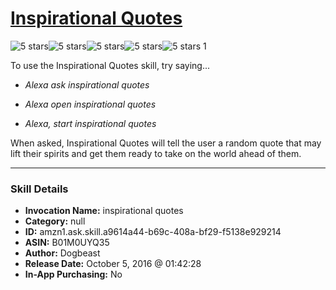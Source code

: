 # [Inspirational Quotes](http://alexa.amazon.com/#skills/amzn1.ask.skill.a9614a44-b69c-408a-bf29-f5138e929214)
![5 stars](../../images/ic_star_black_18dp_1x.png)![5 stars](../../images/ic_star_black_18dp_1x.png)![5 stars](../../images/ic_star_black_18dp_1x.png)![5 stars](../../images/ic_star_black_18dp_1x.png)![5 stars](../../images/ic_star_black_18dp_1x.png) 1

To use the Inspirational Quotes skill, try saying...

* *Alexa ask inspirational quotes*

* *Alexa open inspirational quotes*

* *Alexa, start inspirational quotes*

When asked, Inspirational Quotes will tell the user a random quote that may lift their spirits and get them ready to take on the world ahead of them.

***

### Skill Details

* **Invocation Name:** inspirational quotes
* **Category:** null
* **ID:** amzn1.ask.skill.a9614a44-b69c-408a-bf29-f5138e929214
* **ASIN:** B01M0UYQ35
* **Author:** Dogbeast
* **Release Date:** October 5, 2016 @ 01:42:28
* **In-App Purchasing:** No
